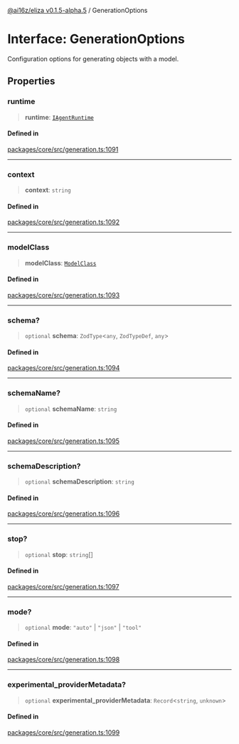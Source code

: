[@ai16z/eliza v0.1.5-alpha.5](../index.md) / GenerationOptions

# Interface: GenerationOptions

Configuration options for generating objects with a model.

## Properties

### runtime

> **runtime**: [`IAgentRuntime`](IAgentRuntime.md)

#### Defined in

[packages/core/src/generation.ts:1091](https://github.com/0xHoneyJar/thj-agents/blob/main/packages/core/src/generation.ts#L1091)

***

### context

> **context**: `string`

#### Defined in

[packages/core/src/generation.ts:1092](https://github.com/0xHoneyJar/thj-agents/blob/main/packages/core/src/generation.ts#L1092)

***

### modelClass

> **modelClass**: [`ModelClass`](../enumerations/ModelClass.md)

#### Defined in

[packages/core/src/generation.ts:1093](https://github.com/0xHoneyJar/thj-agents/blob/main/packages/core/src/generation.ts#L1093)

***

### schema?

> `optional` **schema**: `ZodType`\<`any`, `ZodTypeDef`, `any`\>

#### Defined in

[packages/core/src/generation.ts:1094](https://github.com/0xHoneyJar/thj-agents/blob/main/packages/core/src/generation.ts#L1094)

***

### schemaName?

> `optional` **schemaName**: `string`

#### Defined in

[packages/core/src/generation.ts:1095](https://github.com/0xHoneyJar/thj-agents/blob/main/packages/core/src/generation.ts#L1095)

***

### schemaDescription?

> `optional` **schemaDescription**: `string`

#### Defined in

[packages/core/src/generation.ts:1096](https://github.com/0xHoneyJar/thj-agents/blob/main/packages/core/src/generation.ts#L1096)

***

### stop?

> `optional` **stop**: `string`[]

#### Defined in

[packages/core/src/generation.ts:1097](https://github.com/0xHoneyJar/thj-agents/blob/main/packages/core/src/generation.ts#L1097)

***

### mode?

> `optional` **mode**: `"auto"` \| `"json"` \| `"tool"`

#### Defined in

[packages/core/src/generation.ts:1098](https://github.com/0xHoneyJar/thj-agents/blob/main/packages/core/src/generation.ts#L1098)

***

### experimental\_providerMetadata?

> `optional` **experimental\_providerMetadata**: `Record`\<`string`, `unknown`\>

#### Defined in

[packages/core/src/generation.ts:1099](https://github.com/0xHoneyJar/thj-agents/blob/main/packages/core/src/generation.ts#L1099)
